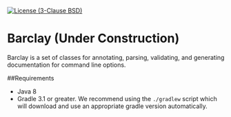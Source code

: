 [![License (3-Clause BSD)](https://img.shields.io/badge/license-BSD%203--Clause-blue.svg)](https://opensource.org/licenses/BSD-3-Clause)


# Barclay (Under Construction)
Barclay is a set of classes for annotating, parsing, validating, and generating documentation for command line options.

##Requirements
* Java 8
* Gradle 3.1 or greater. We recommend using the `./gradlew` script which will
    download and use an appropriate gradle version automatically.
 
